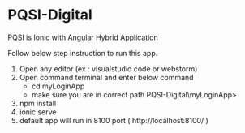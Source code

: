 # PQSI-Digital

PQSI is Ionic with Angular Hybrid Application

Follow below step instruction to run this app.

1) Open any editor (ex : visualstudio code or webstorm)
2) Open command terminal and enter below command
   - cd myLoginApp
   - make sure you are in correct path PQSI-Digital\myLoginApp>
3) npm install
4) ionic serve
5) default app will run in 8100 port ( http://localhost:8100/ )
